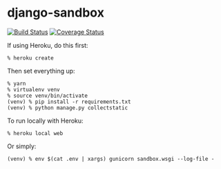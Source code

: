 # django-sandbox

[![Build Status](https://travis-ci.org/luizribeiro/django-sandbox.svg?branch=master)](https://travis-ci.org/luizribeiro/django-sandbox) [![Coverage Status](https://coveralls.io/repos/github/luizribeiro/django-sandbox/badge.svg)](https://coveralls.io/github/luizribeiro/django-sandbox)

If using Heroku, do this first:

```
% heroku create
```

Then set everything up:

```
% yarn
% virtualenv venv
% source venv/bin/activate
(venv) % pip install -r requirements.txt
(venv) % python manage.py collectstatic
```

To run locally with Heroku:

```
% heroku local web
```

Or simply:

```
(venv) % env $(cat .env | xargs) gunicorn sandbox.wsgi --log-file -
```
